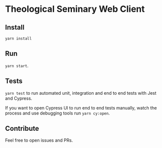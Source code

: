 # Theological Seminary Web Client

## Install

`yarn install`

## Run

`yarn start`.

## Tests

`yarn test` to run automated unit, integration and end to end tests with Jest and Cypress.

If you want to open Cypress UI to run end to end tests manually, watch the process and use debugging tools run `yarn cy:open`.

## Contribute

Feel free to open issues and PRs.
